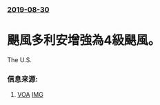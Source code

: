 ### [2019-08-30](/news/2019/08/30/index.md)

##### 
# 颶風多利安增強為4級颶風。 

The U.S.


### 信息来源:

1. [VOA](https://www.voanews.com/usa/hurricane-dorian-now-category-4-storm-approaches-bahamas-florida) [IMG](https://media.voltron.voanews.com/Drupal/01live-166/2019-08/ap_dorian1.jpg)
